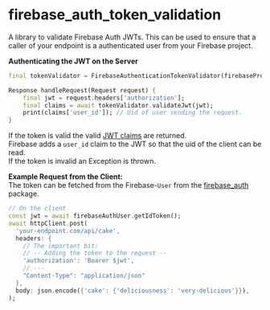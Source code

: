 # firebase_auth_token_validation
A library to validate Firebase Auth JWTs.
This can be used to ensure that a caller of your endpoint is a authenticated user from your Firebase project.

**Authenticating the JWT on the Server**
```dart
final tokenValidator = FirebaseAuthenticationTokenValidator(firebaseProjectId: projectId);

Response handleRequest(Request request) {
    final jwt = request.headers['authorization'];
    final claims = await tokenValidator.validateJwt(jwt);
    print(claims['user_id']); // Uid of user sending the request.
}
```
If the token is valid the valid [JWT claims](https://auth0.com/docs/tokens/json-web-tokens/json-web-token-claims) are returned.  
Firebase adds a `user_id` claim to the JWT so that the uid of the client can be read.  
If the token is invalid an Exception is thrown.

**Example Request from the Client:**  
The token can be fetched from the Firebase-`User` from the [firebase_auth](https://pub.dev/packages/firebase_auth) package.
```dart
// On the client
const jwt = await firebaseAuthUser.getIdToken();
await httpClient.post(
  'your-endpoint.com/api/cake',
  headers: {
    // The important bit:
    // -- Adding the token to the request --
    'authorization': 'Bearer $jwt',
    // ---
    "Content-Type": "application/json"
  },
  body: json.encode({'cake': {'deliciousness': 'very-delicious'}}),
);
```
